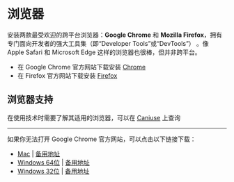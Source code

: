 # 浏览器
安装两款最受欢迎的跨平台浏览器：**Google Chrome** 和 **Mozilla Firefox**，拥有专门面向开发者的强大工具集（即“Developer Tools”或“DevTools”） 。像 Apple Safari 和 Microsoft Edge 这样的浏览器也很棒，但并非跨平台。

- 在 Google Chrome 官方网站下载安装 [Chrome](https://www.google.com/chrome/browser/desktop/)
- 在 Firefox 官方网站下载安装 [Firefox](https://www.mozilla.org/)

## 浏览器支持
在使用技术时需要了解其适用的浏览器，可以在 [Caniuse](https://caniuse.com/) 上查询

------

如果你无法打开 Google Chrome 官方网站，可以点击以下链接下载：

- [Mac](https://s3.cn-north-1.amazonaws.com.cn/static-documents/nd001/googlechrome.dmg) | [备用地址](http://www.chromeliulanqi.com/Chrome_Latest_Setup.exe)
- [Windows 64位](https://s3.cn-north-1.amazonaws.com.cn/static-documents/nd001/ChromeSetup+x64.exe) | [备用地址](http://www.chromeliulanqi.com/ChromeStandaloneSetup64.exe)
- [Windows 32位](https://s3.cn-north-1.amazonaws.com.cn/static-documents/nd001/ChromeSetup+x86.exe) |  [备用地址](http://www.chromeliulanqi.com/beta.exe)